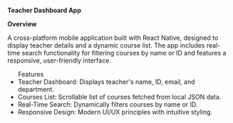**Teacher Dashboard App**

**Overview**

A cross-platform mobile application built with React Native, designed to display teacher details and a dynamic course list. The app includes real-time search functionality for filtering courses by name or ID and features a responsive, user-friendly interface.

<ul>Features

<li>Teacher Dashboard: Displays teacher's name, ID, email, and department.</li>

<li>Courses List: Scrollable list of courses fetched from local JSON data.</li>

<li>Real-Time Search: Dynamically filters courses by name or ID.</li>

<li>Responsive Design: Modern UI/UX principles with intuitive styling.</li>

